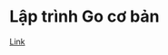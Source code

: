 # Lập trình Go cơ bản

[Link](https://www.youtube.com/playlist?list=PLOsM_3jFFQRnzp7jWU3WLmQ1sF4IX45zr)

